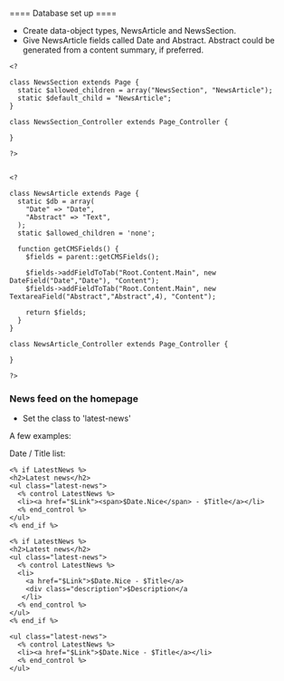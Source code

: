  ==== Database set up ====
*  Create data-object types, NewsArticle and NewsSection.
*  Give NewsArticle fields called Date and Abstract.  Abstract could be generated from a content summary, if preferred.

~~~ {php}
<?

class NewsSection extends Page {
  static $allowed_children = array("NewsSection", "NewsArticle");
  static $default_child = "NewsArticle";
}

class NewsSection_Controller extends Page_Controller {

}

?>
~~~

~~~ {php}

<?

class NewsArticle extends Page {
  static $db = array(
    "Date" => "Date",
    "Abstract" => "Text",
  );
  static $allowed_children = 'none';
  
  function getCMSFields() {
    $fields = parent::getCMSFields();
   
    $fields->addFieldToTab("Root.Content.Main", new DateField("Date","Date"), "Content");
    $fields->addFieldToTab("Root.Content.Main", new TextareaField("Abstract","Abstract",4), "Content");
    
    return $fields;
  }
}

class NewsArticle_Controller extends Page_Controller {

}

?>
~~~

### News feed on the homepage
*  Set the class to 'latest-news'

A few examples:

Date / Title list:

~~~ {html}
<% if LatestNews %>
<h2>Latest news</h2>
<ul class="latest-news">
  <% control LatestNews %>
  <li><a href="$Link"><span>$Date.Nice</span> - $Title</a></li>
  <% end_control %>
</ul>
<% end_if %>
~~~

~~~ {html}
<% if LatestNews %>
<h2>Latest news</h2>
<ul class="latest-news">
  <% control LatestNews %>
  <li>
    <a href="$Link">$Date.Nice - $Title</a>
    <div class="description">$Description</a
   </li>
  <% end_control %>
</ul>
<% end_if %>
~~~

~~~ {html}
<ul class="latest-news">
  <% control LatestNews %>
  <li><a href="$Link">$Date.Nice - $Title</a></li>
  <% end_control %>
</ul>
~~~

